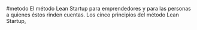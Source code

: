 #metodo
El método Lean Startup para emprendedores y para las personas a quienes éstos rinden cuentas. Los cinco principios del método Lean Startup,